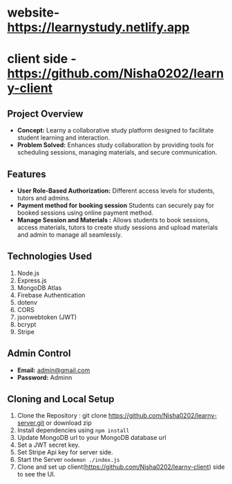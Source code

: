 # website- https://learnystudy.netlify.app
# client side - https://github.com/Nisha0202/learny-client

## Project Overview
- **Concept:** Learny a collaborative study platform designed to facilitate student learning and interaction.
- **Problem Solved:** Enhances study collaboration by providing tools for scheduling sessions, managing materials, and secure communication.

## Features
- **User Role-Based Authorization:** Different access levels for students, tutors and admins.
- **Payment method for booking session** Students can securely pay for booked sessions using online payment method.
- **Manage Session and Materials :** Allows students to book sessions, access materials, tutors to create study sessions and upload materials and admin to manage all seamlessly.

## Technologies Used
1. Node.js
2. Express.js
3. MongoDB Atlas
4. Firebase Authentication
5. dotenv
6. CORS
7. jsonwebtoken (JWT)
8. bcrypt
9. Stripe

## Admin Control
- **Email:** admin@gmail.com
- **Password:** Adminn

## Cloning and Local Setup
1. Clone the Repository : git clone https://github.com/Nisha0202/learny-server.git or download zip
2. Install dependencies using `npm install`
3. Update MongoDB url to your MongoDB database url
4. Set a JWT secret key.
5. Set Stripe Api key for server side.
6. Start the Server `nodemon ./index.js`
7. Clone and set up client(https://github.com/Nisha0202/learny-client) side to see the UI.



